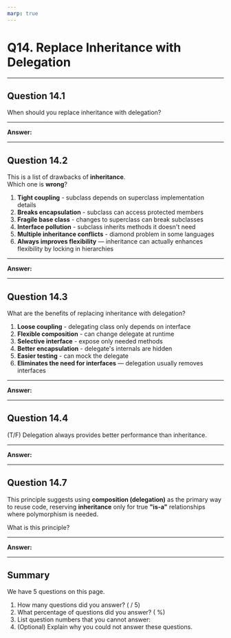 ```yaml
---
marp: true
---
```


# Q14. Replace Inheritance with Delegation

---

## Question 14.1

When should you replace inheritance with delegation?

---

**Answer:**


---

## Question 14.2

This is a list of drawbacks of **inheritance**.  
Which one is **wrong**?

1. **Tight coupling** - subclass depends on superclass implementation details
2. **Breaks encapsulation** - subclass can access protected members
3. **Fragile base class** - changes to superclass can break subclasses
4. **Interface pollution** - subclass inherits methods it doesn't need
5. **Multiple inheritance conflicts** - diamond problem in some languages
6. **Always improves flexibility** — inheritance can actually enhances flexibility by locking in hierarchies  

---

**Answer:**


---

## Question 14.3

What are the benefits of replacing inheritance with delegation?

1. **Loose coupling** - delegating class only depends on interface
2. **Flexible composition** - can change delegate at runtime
3. **Selective interface** - expose only needed methods
4. **Better encapsulation** - delegate's internals are hidden
5. **Easier testing** - can mock the delegate
6. **Eliminates the need for interfaces** — delegation usually removes interfaces  

---

**Answer:**


---

## Question 14.4

(T/F) Delegation always provides better performance than inheritance.

---

**Answer:**


---

## Question 14.7

This principle suggests using **composition (delegation)** as the primary way to reuse code, reserving **inheritance** only for true **"is-a"** relationships where polymorphism is needed.

What is this principle?

---

**Answer:**


---

## Summary

We have 5 questions on this page.

1. How many questions did you answer? ( / 5)
2. What percentage of questions did you answer? (  %)
3. List question numbers that you cannot answer:
4. (Optional) Explain why you could not answer these questions.
